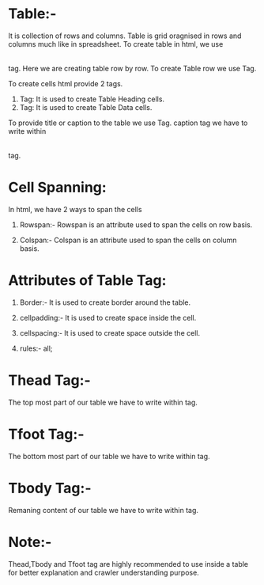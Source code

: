 # Table:-
It is collection of rows and columns.
Table is grid oragnised in rows and columns much like in spreadsheet.
To create table in html, we use <table></table> tag.
Here we are creating table row by row.
To create Table row we use <tr></tr> Tag.

To create cells html provide 2 tags.
 1. <th></th> Tag: It is used to create Table Heading cells.
 2. <td></td> Tag: It is used to create Table Data cells.

To provide title or caption to the table we use <caption></caption> Tag.
caption tag we have to write within <table></table> tag.

# Cell Spanning:

In html, we have 2 ways to span the cells

1. Rowspan:- Rowspan is an attribute used to span the   cells on row basis.

2. Colspan:- Colspan is an attribute used to span the cells on column basis.

# Attributes of Table Tag:
1. Border:- It is used to create border around the table.

2. cellpadding:- It is used to create space inside the cell.

3. cellspacing:- It is used to create space outside the cell.

4. rules:- all;


# Thead Tag:- 
 The top most part of our table we have to write within <thead></thead> tag.

# Tfoot Tag:- 
 The bottom most part of our table we have to write within <tfoot></tfoot> tag.

# Tbody Tag:-
Remaning content of our table we have to write within <tbody></tbody> tag.

# Note:- 
Thead,Tbody and Tfoot tag are highly recommended to use inside a table for better explanation and crawler understanding purpose.

